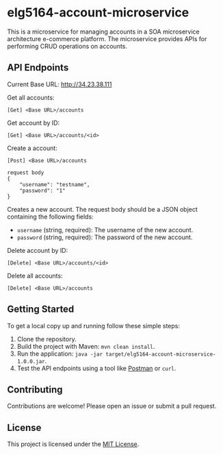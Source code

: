 # elg5164-account-microservice
This is a microservice for managing accounts in a SOA microservice architecture e-commerce platform. The microservice provides APIs for performing CRUD operations on accounts.
## API Endpoints 
Current Base URL: http://34.23.38.111 

Get all accounts: 
```
[Get] <Base URL>/accounts
```
Get account by ID:
```
[Get] <Base URL>/accounts/<id>
```
Create a account:
```
[Post] <Base URL>/accounts
```
```
request body
{
    "username": "testname",
    "password": "1"
}
```
Creates a new account. The request body should be a JSON object containing the following fields:

- `username` (string, required): The username of the new account.
- `password` (string, required): The password of the new account.

Delete account by ID:
```
[Delete] <Base URL>/accounts/<id>
```
Delete all accounts:
```
[Delete] <Base URL>/accounts
```
## Getting Started

To get a local copy up and running follow these simple steps:

1. Clone the repository.
2. Build the project with Maven: `mvn clean install`.
3. Run the application: `java -jar target/elg5164-account-microservice-1.0.0.jar`.
4. Test the API endpoints using a tool like [Postman](https://www.postman.com/) or `curl`.

## Contributing

Contributions are welcome! Please open an issue or submit a pull request.

## License

This project is licensed under the [MIT License](LICENSE).

